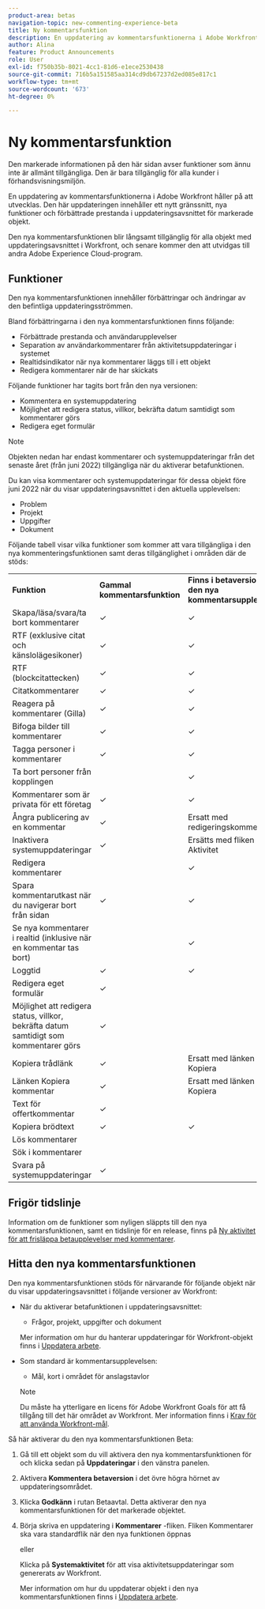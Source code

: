 ```yaml
---
product-area: betas
navigation-topic: new-commenting-experience-beta
title: Ny kommentarsfunktion
description: En uppdatering av kommentarsfunktionerna i Adobe Workfront håller på att utvecklas. Den här uppdateringen innehåller ett nytt gränssnitt, nya funktioner och förbättrade prestanda i uppdateringsavsnittet för markerade objekt.
author: Alina
feature: Product Announcements
role: User
exl-id: f750b35b-8021-4cc1-81d6-e1ece2530438
source-git-commit: 716b5a151585aa314cd9db67237d2ed085e817c1
workflow-type: tm+mt
source-wordcount: '673'
ht-degree: 0%

---
```


# Ny kommentarsfunktion

<span class="preview">Den markerade informationen på den här sidan avser funktioner som ännu inte är allmänt tillgängliga. Den är bara tillgänglig för alla kunder i förhandsvisningsmiljön.</span>

En uppdatering av kommentarsfunktionerna i Adobe Workfront håller på att utvecklas. Den här uppdateringen innehåller ett nytt gränssnitt, nya funktioner och förbättrade prestanda i uppdateringsavsnittet för markerade objekt.

Den nya kommentarsfunktionen blir långsamt tillgänglig för alla objekt med uppdateringsavsnittet i Workfront, och senare kommer den att utvidgas till andra Adobe Experience Cloud-program.

## Funktioner

Den nya kommentarsfunktionen innehåller förbättringar och ändringar av den befintliga uppdateringsströmmen.

<!-- Previous content here - replaced with the table below: 

>[!IMPORTANT]
>The Unified Commenting Experience features listed below are currently only available in Adobe Workfront Goals.

* **Creating comments**

    You can create a new comment, format it with rich text, and tag others to be notified. For more information on creating comments, see [Manage goal comments](/help/quicksilver/workfront-goals/goal-management/manage-goal-comments.md).

* **Responding to comments**

    You can react to a comment with a like or reply with a new comment in-thread that can notify the original commenter and owner of the object.

* **System Activity**
    
    System-generated updates for an object are now listed seperately from comments made in the update tab. For more information on viewing the System Activity stream, see step 11 of [Manage goal comments](/help/quicksilver/workfront-goals/goal-management/manage-goal-comments.md).

-->

Bland förbättringarna i den nya kommentarsfunktionen finns följande:

* Förbättrade prestanda och användarupplevelser
* Separation av användarkommentarer från aktivitetsuppdateringar i systemet
* Realtidsindikator när nya kommentarer läggs till i ett objekt
* Redigera kommentarer när de har skickats

Följande funktioner har tagits bort från den nya versionen:

* Kommentera en systemuppdatering
* Möjlighet att redigera status, villkor, bekräfta datum samtidigt som kommentarer görs
* Redigera eget formulär

>[!NOTE]
>
>Objekten nedan har endast kommentarer och systemuppdateringar från det senaste året (från juni 2022) tillgängliga när du aktiverar betafunktionen.
>
>Du kan visa kommentarer och systemuppdateringar för dessa objekt före juni 2022 när du visar uppdateringsavsnittet i den aktuella upplevelsen:
>* Problem
>* <span class="preview">Projekt</span>
>* <span class="preview">Uppgifter</span>
>* <span class="preview">Dokument</span>



Följande tabell visar vilka funktioner som kommer att vara tillgängliga i den nya kommenteringsfunktionen samt deras tillgänglighet i områden där de stöds:

<table>
  <tr>
   <td><strong>Funktion </strong>
   </td>
   <td><strong>Gammal kommentarsfunktion </strong>
   </td>
   <td><strong>Finns i betaversionen av den nya kommentarsupplevelsen </strong>
   </td>
   <td><strong>Kommer att introduceras i den nya kommentarsfunktionen </strong>
   </td>
   <td><strong>När kommer att introduceras i den nya kommentarsfunktionen </strong>
   </td>
   <td><strong>Forskning </strong>
   </td>
  </tr>
  <tr>
   <td>Skapa/läsa/svara/ta bort kommentarer 
   </td>
   <td>✓ 
  </td>
   <td>✓ 
   </td>
   <td> 
   </td>
   <td> 
   </td>
   <td> 
   </td>
  </tr>
  <tr>
   <td>RTF (exklusive citat och känslolägesikoner)
   </td>
   <td>✓ 
   </td>
   <td>✓
   </td>
   <td> 
   </td>
   <td> 
   </td>
   <td> 
   </td>
  </tr>
  <tr>
 <tr>
   <td>RTF (blockcitattecken)
   </td>
   <td>✓ 
   </td>
   <td> ✓
   </td>
   <td> 
   </td>
   <td> 2 kv 2023
   </td>
   <td> 
   </td>
  </tr>
  <tr>
<tr>
   <td> Citatkommentarer
   </td>
   <td>✓ 
   </td>
   <td> <span class="preview">✓</span>
   </td>
   <td> 
   </td>
   <td> 2 kv 2023
   </td>
   <td> 
   </td>
  </tr>
  <tr>
   <td>Reagera på kommentarer (Gilla) 
   </td>
   <td>✓ 
   </td>
   <td>✓ 
   </td>
   <td> 
   </td>
   <td> 
   </td>
   <td> 
   </td>
  </tr>
  <tr>
   <td>Bifoga bilder till kommentarer 
   </td>
   <td>✓ 
   </td>
   <td>✓ 
   </td>
   <td> 
   </td>
   <td> 
   </td>
   <td> 
   </td>
  </tr>
  <tr>
   <td>Tagga personer i kommentarer 
   </td>
   <td>✓ 
   </td>
   <td>✓ 
   </td>
   <td> 
   </td>
   <td> 
   </td>
   <td> 
   </td>
  </tr>
  <tr>
   <td>Ta bort personer från kopplingen 
   </td>
   <td> 
   </td>
   <td>✓
   </td>
   <td> 
   </td>
   <td> 
   </td>
   <td> 
   </td>
  </tr>
  <tr>
   <td>Kommentarer som är privata för ett företag 
   </td>
   <td>✓ 
   </td>
   <td>✓ 
   </td>
   <td> 
   </td>
   <td> 
   </td>
   <td> 
   </td>
  </tr>
  <tr>
   <td>Ångra publicering av en kommentar 
   </td>
   <td>✓ 
   </td>
   <td>Ersatt med redigeringskommentar 
   </td>
   <td> 
   </td>
   <td> 
   </td>
   <td> 
   </td>
  </tr>
  <tr>
   <td>Inaktivera systemuppdateringar 
   </td>
   <td>✓ 
   </td>
   <td>Ersätts med fliken Aktivitet 
   </td>
   <td> 
   </td>
   <td> 
   </td>
   <td> 
   </td>
  </tr>
  <tr>
   <td>Redigera kommentarer 
   </td>
   <td> 
   </td>
   <td> ✓
   </td>
   <td> 
   </td>
   <td> 
   </td>
   <td> 
   </td>
  </tr>
  <tr>
   <td>Spara kommentarutkast när du navigerar bort från sidan 
   </td>
   <td>✓ 
   </td>
   <td>✓ 
   </td>
   <td> 
   </td>
   <td> 
   </td>
   <td> 
   </td>
  </tr>
  <tr>
   <td>Se nya kommentarer i realtid (inklusive när en kommentar tas bort)
   </td>
   <td> 
   </td>
   <td>✓
   </td>
   <td> 
   </td>
   <td> 
   </td>
   <td> 
   </td>
  </tr>
  <tr>
   <td>Loggtid 
   </td>
   <td>✓ 
   </td>
   <td><span class="preview">✓</span>
   </td>
   <td> 
   </td>
   <td> 
   </td>
   <td> 
   </td>
  </tr>
  <tr>
   <td>Redigera eget formulär 
   </td>
   <td>✓ 
   </td>
   <td> 
   </td>
   <td> 
   </td>
   <td> 
   </td>
   <td> 
   </td>
  </tr>
  <tr>
   <td>Möjlighet att redigera status, villkor, bekräfta datum samtidigt som kommentarer görs 
   </td>
   <td>✓ 
   </td>
   <td> 
   </td>
   <td> 
   </td>
   <td> 
   </td>
   <td>
   </td>
  </tr>
  <tr>
   <td>Kopiera trådlänk 
   </td>
   <td>✓ 
   </td>
   <td> Ersatt med länken Kopiera
   </td>
   <td> 
   </td>
   <td>2 kv 2023 
   </td>
   <td> 
   </td>
  </tr>
  <tr>
   <td>Länken Kopiera kommentar 
   </td>
   <td>✓ 
   </td>
   <td> Ersatt med länken Kopiera
   </td>
   <td> 
   </td>
   <td> 
   </td>
   <td> 
   </td>
  </tr>
  <tr>
   <td>Text för offertkommentar 
   </td>
   <td>✓ 
   </td>
   <td> 
   </td>
   <td>✓ 
   </td>
   <td>2 kv 2023 
   </td>
   <td> 
   </td>
  </tr>
  <tr>
   <td>Kopiera brödtext 
   </td>
   <td>✓ 
   </td>
   <td> ✓
   </td>
   <td> 
   </td>
   <td>
   </td>
   <td> 
   </td>
  </tr>
  <tr>
   <td>Lös kommentarer 
   </td>
   <td> 
   </td>
   <td> 
   </td>
   <td>✓ 
   </td>
   <td>3 kv 2023 
   </td>
   <td>✓ 
   </td>
  </tr>
  <tr>
   <td>Sök i kommentarer 
   </td>
   <td> 
   </td>
   <td> 
   </td>
   <td>✓ 
   </td>
   <td>3 kv 2023 
   </td>
   <td>✓ 
   </td>
  </tr>

<tr>
   <td>Svara på systemuppdateringar 
   </td>
   <td> ✓
   </td>
   <td> 
   </td>
   <td> 
   </td>
   <td>
   </td>
   <td> 
   </td>
  </tr>
</table>

## Frigör tidslinje

Information om de funktioner som nyligen släppts till den nya kommentarsfunktionen, samt en tidslinje för en release, finns på [Ny aktivitet för att frisläppa betaupplevelser med kommentarer](../../betas/new-commenting-experience-beta/new-commenting-beta-experience-release-activity.md).

## Hitta den nya kommentarsfunktionen

Den nya kommentarsfunktionen stöds för närvarande för följande objekt när du visar uppdateringsavsnittet i följande versioner av Workfront:

* När du aktiverar betafunktionen i uppdateringsavsnittet:

   * Frågor, <span class="preview">projekt, uppgifter och dokument</span>

  Mer information om hur du hanterar uppdateringar för Workfront-objekt finns i [Uppdatera arbete](../../../workfront-basics/updating-work-items-and-viewing-updates/update-work.md).


* Som standard är kommentarsupplevelsen:

   * Mål, kort i området för anslagstavlor

  >[!NOTE]
  >
  >Du måste ha ytterligare en licens för Adobe Workfront Goals för att få tillgång till det här området av Workfront. Mer information finns i [Krav för att använda Workfront-mål](../../../workfront-goals/goal-management/access-needed-for-wf-goals.md).

Så här aktiverar du den nya kommentarsfunktionen Beta:

1. Gå till ett objekt som du vill aktivera den nya kommentarsfunktionen för och klicka sedan på **Uppdateringar** i den vänstra panelen.
1. Aktivera **Kommentera betaversion** i det övre högra hörnet av uppdateringsområdet.
1. Klicka **Godkänn** i rutan Betaavtal. Detta aktiverar den nya kommentarsfunktionen för det markerade objektet.
1. Börja skriva en uppdatering i **Kommentarer** -fliken. Fliken Kommentarer ska vara standardflik när den nya funktionen öppnas

   eller

   Klicka på  **Systemaktivitet** för att visa aktivitetsuppdateringar som genererats av Workfront.

   Mer information om hur du uppdaterar objekt i den nya kommentarsfunktionen finns i [Uppdatera arbete](../../../workfront-basics/updating-work-items-and-viewing-updates/update-work.md).
